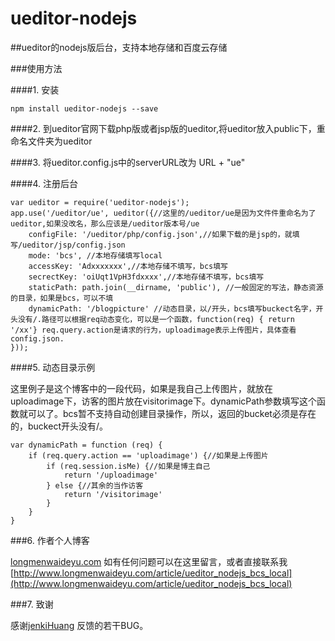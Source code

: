 ueditor-nodejs
=============

##ueditor的nodejs版后台，支持本地存储和百度云存储

###使用方法

####1. 安装

	npm install ueditor-nodejs --save

####2. 到ueditor官网下载php版或者jsp版的ueditor,将ueditor放入public下，重命名文件夹为ueditor

####3. 将ueditor.config.js中的serverURL改为 URL + "ue"

####4. 注册后台

	var ueditor = require('ueditor-nodejs');
    app.use('/ueditor/ue', ueditor({//这里的/ueditor/ue是因为文件件重命名为了ueditor,如果没改名，那么应该是/ueditor版本号/ue
        configFile: '/ueditor/php/config.json',//如果下载的是jsp的，就填写/ueditor/jsp/config.json
        mode: 'bcs', //本地存储填写local
        accessKey: 'Adxxxxxxx',//本地存储不填写，bcs填写
        secrectKey: 'oiUqt1VpH3fdxxxx',//本地存储不填写，bcs填写
        staticPath: path.join(__dirname, 'public'), //一般固定的写法，静态资源的目录，如果是bcs，可以不填
        dynamicPath: '/blogpicture' //动态目录，以/开头，bcs填写buckect名字，开头没有/.路径可以根据req动态变化，可以是一个函数，function(req) { return '/xx'} req.query.action是请求的行为，uploadimage表示上传图片，具体查看config.json.
    }));

####5. 动态目录示例

这里例子是这个博客中的一段代码，如果是我自己上传图片，就放在uploadimage下，访客的图片放在visitorimage下。dynamicPath参数填写这个函数就可以了。bcs暂不支持自动创建目录操作，所以，返回的bucket必须是存在的，buckect开头没有/。

	var dynamicPath = function (req) {
		if (req.query.action == 'uploadimage') {//如果是上传图片
			if (req.session.isMe) {//如果是博主自己
				return '/uploadimage'
			} else {//其余的当作访客
				return '/visitorimage'
			}
		}
	}


###6. 作者个人博客

[longmenwaideyu.com](http://longmenwaideyu.com)
如有任何问题可以在这里留言，或者直接联系我
[http://www.longmenwaideyu.com/article/ueditor_nodejs_bcs_local](http://www.longmenwaideyu.com/article/ueditor_nodejs_bcs_local)

###7. 致谢

感谢[jenkiHuang](http://www.jenkihuang.com) 反馈的若干BUG。


